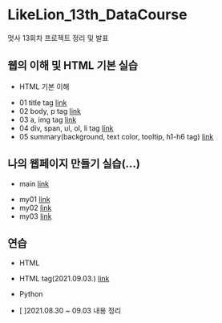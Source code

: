 # LikeLion_13th_DataCourse
멋사 13회차 프로젝트 정리 및 발표

## 웹의 이해 및 HTML 기본 실습
  + HTML 기본 이해
   - 01 title tag [link](https://github.com/kbjung/LikeLion_13th_DataCourse/blob/main/web_html/01_html_title.html)
   - 02 body, p tag [link](https://github.com/kbjung/LikeLion_13th_DataCourse/blob/main/web_html/02_html_body.html)
   - 03 a, img tag [link](https://github.com/kbjung/LikeLion_13th_DataCourse/blob/main/web_html/03_html_link_img.html)
   - 04 div, span, ul, ol, li tag [link](https://github.com/kbjung/LikeLion_13th_DataCourse/blob/main/web_html/04_html_div_span.html)
   - 05 summary(background, text color, tooltip, h1-h6 tag) [link](https://github.com/kbjung/LikeLion_13th_DataCourse/blob/main/web_html/05_html_summary.html)

## 나의 웹페이지 만들기 실습(...)
 + main [link](https://github.com/kbjung/LikeLion_13th_DataCourse/blob/main/web_html/%EA%B9%80%EB%B2%94%EC%A4%91_homepage/main.html)
  - my01 [link](https://github.com/kbjung/LikeLion_13th_DataCourse/blob/main/web_html/%EA%B9%80%EB%B2%94%EC%A4%91_homepage/my01.html)
  - my02 [link](https://github.com/kbjung/LikeLion_13th_DataCourse/blob/main/web_html/%EA%B9%80%EB%B2%94%EC%A4%91_homepage/my02.html)
  - my03 [link](https://github.com/kbjung/LikeLion_13th_DataCourse/blob/main/web_html/%EA%B9%80%EB%B2%94%EC%A4%91_homepage/my03.html)
## 연습
 + HTML
  - HTML tag(2021.09.03.) [link](https://github.com/kbjung/LikeLion_13th_DataCourse/blob/main/test/2021.09.03-test/tag_sort.html)
 + Python
  - [ ]2021.08.30 ~ 09.03 내용 정리 
